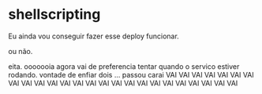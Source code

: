 # shellscripting
Eu ainda vou conseguir fazer esse deploy funcionar.

ou não.


eita.
ooooooia
agora vai
de preferencia tentar quando o servico estiver rodando.
vontade de enfiar dois ... 
passou
carai
VAI VAI VAI
VAI VAI VAI VAI
VAI VAI VAI VAI VAI
VAI VAI VAI VAI VAI VAI
VAI VAI VAI VAI VAI VAI VAI

